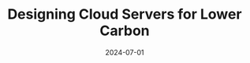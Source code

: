 ---
artifact: https://github.com/Azure/AzurePublicDataset/tree/master/analysis/GreenSKU-Framework
artifact_badges:
- available
- functional
- reproduced
awards:
- type: "top_pick"
  name: "IEEE Micro Top Pick 2025"
authors: <u>Jaylen Wang</u>, Daniel S. Berger, Fiodar Kazhamiaka, Celine Irvene, Chaojie
  Zhang, Esha Choukse, Kali Frost, Rodrigo Fonseca, Brijesh Warrier, Chetan Bansal,
  Jonathan Stern, Ricardo Bianchini, Akshitha Sriraman
bibtex: "@inproceedings{wang2024designing,
    title     = {Designing Cloud Servers for Lower Carbon},
    author    = {Wang, Jaylen and Berger, Daniel S. and Kazhamiaka, Fiodar and
                 Irvene, Celine and Zhang, Chaojie and Choukse, Esha and
                 Frost, Kali and Fonseca, Rodrigo and Warrier, Brijesh and
                 Bansal, Chetan and Stern, Jonathan and Bianchini, Ricardo and
                 Sriraman, Akshitha},
    booktitle = {International Symposium on Computer Architecture},
    year      = {2024}
}"
citation: J. Wang, D. Berger, F. Kazhamiaka, C. Irvene, C. Zhang, E. Choukse, K. Frost,
  R. Fonseca, B. Warrier, C. Bansal, J. Stern, R. Bianchini, and A. Sriraman, "Designing
  Cloud Servers for Lower Carbon," in <i>International Symposium on Computer Architecture</i>,
  2024.
collection: publications
conf_shorthand: ISCA
date: 2024-07-01
doi: 10.1109/ISCA59077.2024.00041
paperurl: https://jaylenwang7.github.io/files/GreenSKU_ISCA24.pdf
slidesurl: https://jaylenwang7.github.io/files/GreenSKU_ISCA24_slides.pptx
title: Designing Cloud Servers for Lower Carbon
venue: 51st International Symposium on Computer Architecture (ISCA)
venue_type: conference
---